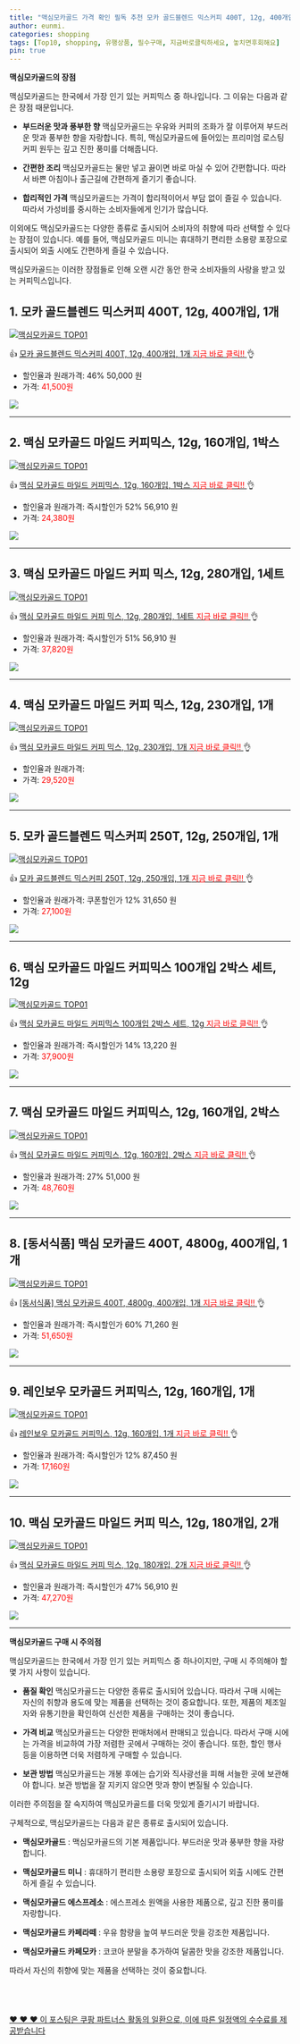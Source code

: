 ```yaml
---
title: "맥심모카골드 가격 확인 필독 추천 모카 골드블렌드 믹스커피 400T, 12g, 400개입, 1개 비교 장점 구매가이드"
author: eunmi.
categories: shopping
tags: [Top10, shopping, 유행상품, 필수구매, 지금바로클릭하세요, 놓치면후회해요]
pin: true
---
```

**맥심모카골드의 장점**

맥심모카골드는 한국에서 가장 인기 있는 커피믹스 중 하나입니다. 그 이유는 다음과 같은 장점 때문입니다.

* **부드러운 맛과 풍부한 향**
맥심모카골드는 우유와 커피의 조화가 잘 이루어져 부드러운 맛과 풍부한 향을 자랑합니다. 특히, 맥심모카골드에 들어있는 프리미엄 로스팅 커피 원두는 깊고 진한 풍미를 더해줍니다.

* **간편한 조리**
맥심모카골드는 물만 넣고 끓이면 바로 마실 수 있어 간편합니다. 따라서 바쁜 아침이나 출근길에 간편하게 즐기기 좋습니다.

* **합리적인 가격**
맥심모카골드는 가격이 합리적이어서 부담 없이 즐길 수 있습니다. 따라서 가성비를 중시하는 소비자들에게 인기가 많습니다.

이외에도 맥심모카골드는 다양한 종류로 출시되어 소비자의 취향에 따라 선택할 수 있다는 장점이 있습니다. 예를 들어, 맥심모카골드 미니는 휴대하기 편리한 소용량 포장으로 출시되어 외출 시에도 간편하게 즐길 수 있습니다.

맥심모카골드는 이러한 장점들로 인해 오랜 시간 동안 한국 소비자들의 사랑을 받고 있는 커피믹스입니다.

   

## 1. 모카 골드블렌드 믹스커피 400T, 12g, 400개입, 1개

[![맥심모카골드 TOP01](https://thumbnail6.coupangcdn.com/thumbnails/remote/230x230ex/image/vendor_inventory/5d51/ac14a1b6c6c2228290bd70ff4d561a74a09e7e687ac2499baacf42420376.jpg)](https://link.coupang.com/re/AFFSDP?lptag=AF3617701&subid=GithubCoopas&pageKey=6841963682&traceid=V0-153&itemId=16272451732&vendorItemId=83465150985)


👍 [모카 골드블렌드 믹스커피 400T, 12g, 400개입, 1개 <font color=red> 지금 바로 클릭!! </font> ](https://link.coupang.com/re/AFFSDP?lptag=AF3617701&subid=GithubCoopas&pageKey=6841963682&traceid=V0-153&itemId=16272451732&vendorItemId=83465150985) 👌 


- 할인율과 원래가격: 46%  50,000   원
- 가격: <span style='color:red'>41,500원</span>

[![](/discount_price.png)](https://link.coupang.com/re/AFFSDP?lptag=AF3617701&subid=GithubCoopas&pageKey=6841963682&traceid=V0-153&itemId=16272451732&vendorItemId=83465150985)

---


   

## 2. 맥심 모카골드 마일드 커피믹스, 12g, 160개입, 1박스

[![맥심모카골드 TOP01](https://thumbnail6.coupangcdn.com/thumbnails/remote/230x230ex/image/retail/images/4282376875770945-55003122-84cd-4bb6-860f-25e4f7e5eece.jpg)](https://link.coupang.com/re/AFFSDP?lptag=AF3617701&subid=GithubCoopas&pageKey=7525033092&traceid=V0-153&itemId=17657253101&vendorItemId=71030128009)


👍 [맥심 모카골드 마일드 커피믹스, 12g, 160개입, 1박스 <font color=red> 지금 바로 클릭!! </font> ](https://link.coupang.com/re/AFFSDP?lptag=AF3617701&subid=GithubCoopas&pageKey=7525033092&traceid=V0-153&itemId=17657253101&vendorItemId=71030128009) 👌 


- 할인율과 원래가격: 즉시할인가 52%  56,910   원
- 가격: <span style='color:red'>24,380원</span>

[![](/discount_price.png)](https://link.coupang.com/re/AFFSDP?lptag=AF3617701&subid=GithubCoopas&pageKey=7525033092&traceid=V0-153&itemId=17657253101&vendorItemId=71030128009)

---


   

## 3. 맥심 모카골드 마일드 커피 믹스, 12g, 280개입, 1세트

[![맥심모카골드 TOP01](https://thumbnail8.coupangcdn.com/thumbnails/remote/230x230ex/image/vendor_inventory/6d53/1a1779e4556b8b8de10d2b3fed51b5fc797bd2d7bd0431ecbd4b2c507e18.jpeg)](https://link.coupang.com/re/AFFSDP?lptag=AF3617701&subid=GithubCoopas&pageKey=7525033092&traceid=V0-153&itemId=19257248420&vendorItemId=87029109371)


👍 [맥심 모카골드 마일드 커피 믹스, 12g, 280개입, 1세트 <font color=red> 지금 바로 클릭!! </font> ](https://link.coupang.com/re/AFFSDP?lptag=AF3617701&subid=GithubCoopas&pageKey=7525033092&traceid=V0-153&itemId=19257248420&vendorItemId=87029109371) 👌 


- 할인율과 원래가격: 즉시할인가 51%  56,910   원
- 가격: <span style='color:red'>37,820원</span>

[![](/discount_price.png)](https://link.coupang.com/re/AFFSDP?lptag=AF3617701&subid=GithubCoopas&pageKey=7525033092&traceid=V0-153&itemId=19257248420&vendorItemId=87029109371)

---


   

## 4. 맥심 모카골드 마일드 커피 믹스, 12g, 230개입, 1개

[![맥심모카골드 TOP01](https://thumbnail7.coupangcdn.com/thumbnails/remote/230x230ex/image/vendor_inventory/bb6a/63f4c23ef8ff5b06a916a8cf8cfa691a5efbf9593e5a8323f73c1a411d46.jpg)](https://link.coupang.com/re/AFFSDP?lptag=AF3617701&subid=GithubCoopas&pageKey=7525033092&traceid=V0-153&itemId=12752872213&vendorItemId=74335171694)


👍 [맥심 모카골드 마일드 커피 믹스, 12g, 230개입, 1개 <font color=red> 지금 바로 클릭!! </font> ](https://link.coupang.com/re/AFFSDP?lptag=AF3617701&subid=GithubCoopas&pageKey=7525033092&traceid=V0-153&itemId=12752872213&vendorItemId=74335171694) 👌 


- 할인율과 원래가격: 
- 가격: <span style='color:red'>29,520원</span>

[![](/discount_price.png)](https://link.coupang.com/re/AFFSDP?lptag=AF3617701&subid=GithubCoopas&pageKey=7525033092&traceid=V0-153&itemId=12752872213&vendorItemId=74335171694)

---


   

## 5. 모카 골드블렌드 믹스커피 250T, 12g, 250개입, 1개

[![맥심모카골드 TOP01](https://thumbnail8.coupangcdn.com/thumbnails/remote/230x230ex/image/vendor_inventory/4751/afd138a0bd7f8abeb7e17e3aa0d77311066bdacd1bb12dccaf67673e72bd.jpg)](https://link.coupang.com/re/AFFSDP?lptag=AF3617701&subid=GithubCoopas&pageKey=6841963682&traceid=V0-153&itemId=16262548808&vendorItemId=83455400515)


👍 [모카 골드블렌드 믹스커피 250T, 12g, 250개입, 1개 <font color=red> 지금 바로 클릭!! </font> ](https://link.coupang.com/re/AFFSDP?lptag=AF3617701&subid=GithubCoopas&pageKey=6841963682&traceid=V0-153&itemId=16262548808&vendorItemId=83455400515) 👌 


- 할인율과 원래가격: 쿠폰할인가 12%  31,650   원
- 가격: <span style='color:red'>27,100원</span>

[![](/discount_price.png)](https://link.coupang.com/re/AFFSDP?lptag=AF3617701&subid=GithubCoopas&pageKey=6841963682&traceid=V0-153&itemId=16262548808&vendorItemId=83455400515)

---


   

## 6. 맥심 모카골드 마일드 커피믹스 100개입 2박스 세트, 12g

[![맥심모카골드 TOP01](https://thumbnail9.coupangcdn.com/thumbnails/remote/230x230ex/image/vendor_inventory/a7e2/e82567a382ed48291c703d5d669844fe6fbb4047801f8ad6a275bb90afb9.jpg)](https://link.coupang.com/re/AFFSDP?lptag=AF3617701&subid=GithubCoopas&pageKey=7686884149&traceid=V0-153&itemId=20545305824&vendorItemId=87184492151)


👍 [맥심 모카골드 마일드 커피믹스 100개입 2박스 세트, 12g <font color=red> 지금 바로 클릭!! </font> ](https://link.coupang.com/re/AFFSDP?lptag=AF3617701&subid=GithubCoopas&pageKey=7686884149&traceid=V0-153&itemId=20545305824&vendorItemId=87184492151) 👌 


- 할인율과 원래가격: 즉시할인가 14%  13,220   원
- 가격: <span style='color:red'>37,900원</span>

[![](/discount_price.png)](https://link.coupang.com/re/AFFSDP?lptag=AF3617701&subid=GithubCoopas&pageKey=7686884149&traceid=V0-153&itemId=20545305824&vendorItemId=87184492151)

---


   

## 7. 맥심 모카골드 마일드 커피믹스, 12g, 160개입, 2박스

[![맥심모카골드 TOP01](https://thumbnail10.coupangcdn.com/thumbnails/remote/230x230ex/image/retail/images/631250883165396-16465121-4eec-4ffc-b626-d6f444fc7600.jpg)](https://link.coupang.com/re/AFFSDP?lptag=AF3617701&subid=GithubCoopas&pageKey=7525033092&traceid=V0-153&itemId=29650653&vendorItemId=85072690879)


👍 [맥심 모카골드 마일드 커피믹스, 12g, 160개입, 2박스 <font color=red> 지금 바로 클릭!! </font> ](https://link.coupang.com/re/AFFSDP?lptag=AF3617701&subid=GithubCoopas&pageKey=7525033092&traceid=V0-153&itemId=29650653&vendorItemId=85072690879) 👌 


- 할인율과 원래가격: 27%  51,000   원
- 가격: <span style='color:red'>48,760원</span>

[![](/discount_price.png)](https://link.coupang.com/re/AFFSDP?lptag=AF3617701&subid=GithubCoopas&pageKey=7525033092&traceid=V0-153&itemId=29650653&vendorItemId=85072690879)

---


   

## 8. [동서식품] 맥심 모카골드 400T, 4800g, 400개입, 1개

[![맥심모카골드 TOP01](https://thumbnail6.coupangcdn.com/thumbnails/remote/230x230ex/image/vendor_inventory/4cc4/708f15d0e000a7d414032f074bc7d23ba818cb661832458073fa7401babc.jpg)](https://link.coupang.com/re/AFFSDP?lptag=AF3617701&subid=GithubCoopas&pageKey=7525033092&traceid=V0-153&itemId=19575169624&vendorItemId=3919120623)


👍 [[동서식품] 맥심 모카골드 400T, 4800g, 400개입, 1개 <font color=red> 지금 바로 클릭!! </font> ](https://link.coupang.com/re/AFFSDP?lptag=AF3617701&subid=GithubCoopas&pageKey=7525033092&traceid=V0-153&itemId=19575169624&vendorItemId=3919120623) 👌 


- 할인율과 원래가격: 즉시할인가 60%  71,260   원
- 가격: <span style='color:red'>51,650원</span>

[![](/discount_price.png)](https://link.coupang.com/re/AFFSDP?lptag=AF3617701&subid=GithubCoopas&pageKey=7525033092&traceid=V0-153&itemId=19575169624&vendorItemId=3919120623)

---


   

## 9. 레인보우 모카골드 커피믹스, 12g, 160개입, 1개

[![맥심모카골드 TOP01](https://thumbnail6.coupangcdn.com/thumbnails/remote/230x230ex/image/retail/images/679452720216193-069576da-5ac8-40a6-8546-3e56d20ec91b.jpg)](https://link.coupang.com/re/AFFSDP?lptag=AF3617701&subid=GithubCoopas&pageKey=7420644647&traceid=V0-153&itemId=19248518987&vendorItemId=3502444811)


👍 [레인보우 모카골드 커피믹스, 12g, 160개입, 1개 <font color=red> 지금 바로 클릭!! </font> ](https://link.coupang.com/re/AFFSDP?lptag=AF3617701&subid=GithubCoopas&pageKey=7420644647&traceid=V0-153&itemId=19248518987&vendorItemId=3502444811) 👌 


- 할인율과 원래가격: 즉시할인가 12%  87,450   원
- 가격: <span style='color:red'>17,160원</span>

[![](/discount_price.png)](https://link.coupang.com/re/AFFSDP?lptag=AF3617701&subid=GithubCoopas&pageKey=7420644647&traceid=V0-153&itemId=19248518987&vendorItemId=3502444811)

---


   

## 10. 맥심 모카골드 마일드 커피 믹스, 12g, 180개입, 2개

[![맥심모카골드 TOP01](https://thumbnail8.coupangcdn.com/thumbnails/remote/230x230ex/image/vendor_inventory/48a0/7b4dd47524258bb9e8e8f3c10d1931645bb54db5405cb5bd4f4011e4f2a2.jpg)](https://link.coupang.com/re/AFFSDP?lptag=AF3617701&subid=GithubCoopas&pageKey=7525033092&traceid=V0-153&itemId=18016950044&vendorItemId=86578043621)


👍 [맥심 모카골드 마일드 커피 믹스, 12g, 180개입, 2개 <font color=red> 지금 바로 클릭!! </font> ](https://link.coupang.com/re/AFFSDP?lptag=AF3617701&subid=GithubCoopas&pageKey=7525033092&traceid=V0-153&itemId=18016950044&vendorItemId=86578043621) 👌 


- 할인율과 원래가격: 즉시할인가 47%  56,910   원
- 가격: <span style='color:red'>47,270원</span>

[![](/discount_price.png)](https://link.coupang.com/re/AFFSDP?lptag=AF3617701&subid=GithubCoopas&pageKey=7525033092&traceid=V0-153&itemId=18016950044&vendorItemId=86578043621)

---
**맥심모카골드 구매 시 주의점**

맥심모카골드는 한국에서 가장 인기 있는 커피믹스 중 하나이지만, 구매 시 주의해야 할 몇 가지 사항이 있습니다.

* **품질 확인**
맥심모카골드는 다양한 종류로 출시되어 있습니다. 따라서 구매 시에는 자신의 취향과 용도에 맞는 제품을 선택하는 것이 중요합니다. 또한, 제품의 제조일자와 유통기한을 확인하여 신선한 제품을 구매하는 것이 좋습니다.

* **가격 비교**
맥심모카골드는 다양한 판매처에서 판매되고 있습니다. 따라서 구매 시에는 가격을 비교하여 가장 저렴한 곳에서 구매하는 것이 좋습니다. 또한, 할인 행사 등을 이용하면 더욱 저렴하게 구매할 수 있습니다.

* **보관 방법**
맥심모카골드는 개봉 후에는 습기와 직사광선을 피해 서늘한 곳에 보관해야 합니다. 보관 방법을 잘 지키지 않으면 맛과 향이 변질될 수 있습니다.

이러한 주의점을 잘 숙지하여 맥심모카골드를 더욱 맛있게 즐기시기 바랍니다.

구체적으로, 맥심모카골드는 다음과 같은 종류로 출시되어 있습니다.

* **맥심모카골드**
: 맥심모카골드의 기본 제품입니다. 부드러운 맛과 풍부한 향을 자랑합니다.

* **맥심모카골드 미니**
: 휴대하기 편리한 소용량 포장으로 출시되어 외출 시에도 간편하게 즐길 수 있습니다.

* **맥심모카골드 에스프레소**
: 에스프레소 원액을 사용한 제품으로, 깊고 진한 풍미를 자랑합니다.

* **맥심모카골드 카페라떼**
: 우유 함량을 높여 부드러운 맛을 강조한 제품입니다.

* **맥심모카골드 카페모카**
: 코코아 분말을 추가하여 달콤한 맛을 강조한 제품입니다.

따라서 자신의 취향에 맞는 제품을 선택하는 것이 중요합니다.<br><br><br><br><br> [ ❤ ❤ ❤ 이 포스팅은 쿠팡 파트너스 활동의 일환으로, 이에 따른 일정액의 수수료를 제공받습니다](https://link.coupang.com/a/bcEFyh)